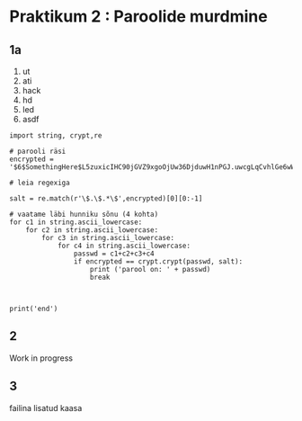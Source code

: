 # Praktikum 2 : Paroolide murdmine

## 1a
1) ut
2) ati
3) hack
4) hd
5) led
6) asdf

```
import string, crypt,re

# parooli räsi
encrypted = '$6$SomethingHere$L5zuxicIHC90jGVZ9xgoOjUw36DjduwH1nPGJ.uwcgLqCvhlGe6wWp55eojE9jAIXxDbcsmbAKLXuXg2AbKZo0'

# leia regexiga 

salt = re.match(r'\$.\$.*\$',encrypted)[0][0:-1]

# vaatame läbi hunniku sõnu (4 kohta) 
for c1 in string.ascii_lowercase:
    for c2 in string.ascii_lowercase:
        for c3 in string.ascii_lowercase:
            for c4 in string.ascii_lowercase:
                passwd = c1+c2+c3+c4
                if encrypted == crypt.crypt(passwd, salt):
                    print ('parool on: ' + passwd)
                    break
    
    

print('end')
```
## 2

Work in progress

## 3 
failina lisatud kaasa
